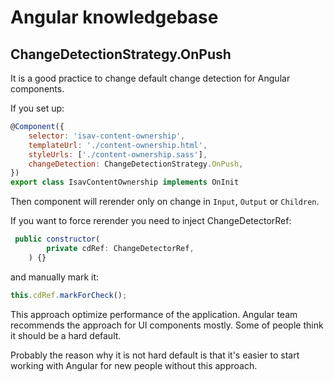 # Angular knowledgebase

## ChangeDetectionStrategy.OnPush
It is a good practice to change default change detection for Angular components.

If you set up:
```js
@Component({
    selector: 'isav-content-ownership',
    templateUrl: './content-ownership.html',
    styleUrls: ['./content-ownership.sass'],
    changeDetection: ChangeDetectionStrategy.OnPush,
})
export class IsavContentOwnership implements OnInit
```

Then component will rerender only on change in `Input`, `Output` or `Children`.

If you want to force rerender you need to inject ChangeDetectorRef:
```js
 public constructor(
        private cdRef: ChangeDetectorRef,
    ) {}
```

and manually mark it:
```js
this.cdRef.markForCheck();
```

This approach optimize performance of the application.
Angular team recommends the approach for UI components mostly. Some of people think it should be a hard default.

Probably the reason why it is not hard default is that it's easier to start working with Angular for new people without this approach.
